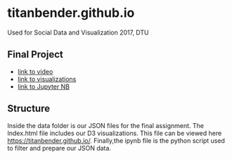 # titanbender.github.io
Used for Social Data and Visualization 2017, DTU

## Final Project

* [link to video](https://titanbender.github.io) 
* [link to visualizations](https://s160159.github.io) 
* [link to Jupyter NB](http://nbviewer.jupyter.org/url/titanbender.github.io/Final.ipynb)

## Structure

Inside the data folder is our JSON files for the final assignment.
The Index.html file includes our D3 visualizations. This file can be viewed here https://titanbender.github.io/.
Finally,the ipynb file is the python script used to filter and prepare our JSON data.
